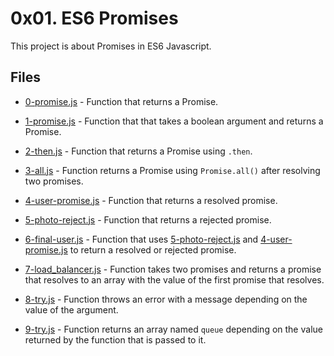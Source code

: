 # 0x01. ES6 Promises

This project is about Promises in ES6 Javascript.

## Files

- [0-promise.js](0-promise.js) - Function that returns a Promise.

- [1-promise.js](1-promise.js) - Function that that takes a boolean argument and returns a Promise.

- [2-then.js](2-then.js) - Function that returns a Promise using `.then`.

- [3-all.js](3-all.js) - Function returns a Promise using `Promise.all()` after resolving two promises.

- [4-user-promise.js](4-user-promise.js) - Function that returns a resolved promise.

- [5-photo-reject.js](5-photo-reject.js) - Function that returns a rejected promise.

- [6-final-user.js](6-final-user.js) - Function that uses [5-photo-reject.js](5-photo-reject.js) and [4-user-promise.js](4-user-promise.js) to return a resolved or rejected promise.

- [7-load_balancer.js](7-load_balancer.js) - Function takes two promises and returns a promise that resolves to an array with the value of the first promise that resolves.

- [8-try.js](8-try.js) - Function throws an error with a message depending on the value of the argument.

- [9-try.js](9-try.js) - Function returns an array named `queue` depending on the value returned by the function that is passed to it.